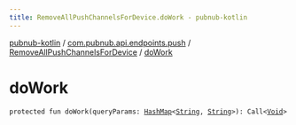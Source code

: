 ```yaml
---
title: RemoveAllPushChannelsForDevice.doWork - pubnub-kotlin
---
```


[pubnub-kotlin](../../index.html) / [com.pubnub.api.endpoints.push](../index.html) / [RemoveAllPushChannelsForDevice](index.html) / [doWork](./do-work.html)

# doWork

`protected fun doWork(queryParams: `[`HashMap`](https://docs.oracle.com/javase/6/docs/api/java/util/HashMap.html)`<`[`String`](https://kotlinlang.org/api/latest/jvm/stdlib/kotlin/-string/index.html)`, `[`String`](https://kotlinlang.org/api/latest/jvm/stdlib/kotlin/-string/index.html)`>): Call<`[`Void`](https://docs.oracle.com/javase/6/docs/api/java/lang/Void.html)`>`